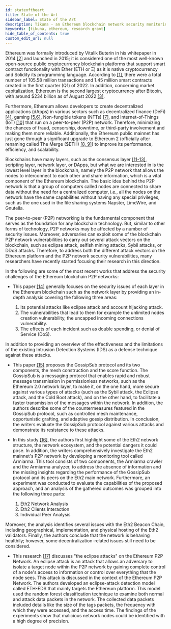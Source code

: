 ```yaml
---
id: stateoftheart
title: State of the Art
sidebar_label: State of the Art
description: Tikuna - an Ethereum blockchain network security monitoring system
keywords: [tikuna, ethereum, research grant]
hide_table_of_contents: true
custom_edit_url: null
---
```

Ethereum was formally introduced by Vitalik Buterin in his whitepaper in 2014 [[2]](references.md) and launched in 2015; it is considered one of the most well-known open-source public cryptocurrency blockchain platforms that support smart contract functionality with Ether (ETH or Ξ) as it is native cryptocurrency and Solidity its programming language. According to [[1]](references.md), there were a total number of 105.58 million transactions and 1.45 million smart contracts created in the first quarter (Q1) of 2022. In addition, concerning market capitalization, Ethereum is the second largest cryptocurrency after Bitcoin, with around $234 billion as of August 2022 [[3]](references.md).

Furthermore, Ethereum allows developers to create decentralized applications (dApps) in various sectors such as decentralized finance (DeFi) [[4]](references.md), gaming [[5,6]](references.md), Non-fungible tokens (NFTs) [[7]](references.md), and Internet-of-Things (IoT) [[10]](references.md) that run on a peer-to-peer (P2P) network. Therefore, minimizing the chances of fraud, censorship, downtime, or third-party involvement and making them more reliable. Additionally, the Ethereum public mainnet has just gone through a significant upgrade to Ethereum 2 (officially after renaming called The Merge ($ETH) [[8, 9]](references.md)) to improve its performance, efficiency, and scalability.

Blockchains have many layers, such as the consensus layer [[11-13]](references.md), scripting layer, network layer, or DApps, but what we are interested in is the lowest level layer in the blockchain, namely the P2P network that allows the nodes to interconnect to each other and share information, which is a vital component of the Ethereum blockchain. The basic idea behind the P2P network is that a group of computers called nodes are connected to share data without the need for a centralized computer, i.e., all the nodes on the network have the same capabilities without having any special privileges, such as the one used in the file sharing systems Napster, LimeWire, and Gnutella.

The peer-to-peer (P2P) networking is the fundamental component that serves as the foundation for any blockchain technology. But, similar to other forms of technology, P2P networks may be affected by a number of security issues. Moreover, adversaries can exploit some of the blockchain P2P network vulnerabilities to carry out several attack vectors on the blockchain, such as eclipse attack, selfish mining attacks, Sybil attacks, or DDoS attacks. Therefore, to address both the different attack vectors on the Ethereum platform and the P2P network security vulnerabilities, many researchers have recently started focusing their research in this direction.

In the following are some of the most recent works that address the security challenges of the Ethereum blockchain P2P networks:

- This paper [[14]](references.md) generally focuses on the security issues of each layer in the Ethereum blockchain such as the network layer by providing an in-depth analysis covering the following three areas:

    1. Its potential attacks like eclipse attack and account hijacking attack.
    2. The vulnerabilities that lead to them for example the unlimited nodes creation vulnerability, the uncapped incoming connections vulnerability.
    3. The effects of each incident such as double spending, or denial of Service (DoS). 

 In addition to providing an overview of the effectiveness and the limitations of the existing Intrusion Detection Systems (IDS) as a defense technique against these attacks.

- This paper [[15]](references.md) proposes the GossipSub protocol and its two components, the mesh construction and the score function. The GossipSub is a messaging protocol that enables rapid and robust message transmission in permissionless networks, such as the Ethereum 2.0 network layer, to make it, on the one hand, more secure against various types of attacks (such as the Sybil attack, the Eclipse attack, and the Cold Boot attack), and on the other hand, to facilitate a faster transmission of the messages within the network. In addition, the authors describe some of the countermeasures featured in the GossipSub protocol, such as controlled mesh maintenance, opportunistic grafting, and adaptive gossip distribution. In conclusion, the writers evaluate the GossipSub protocol against various attacks and demonstrate its resistance to these attacks.

- In this study [[16]](references.md), the authors first highlight some of the Eth2 network structure, the network ecosystem, and the potential dangers it could pose. In addition, the writers comprehensively investigate the Eth2 mainnet's P2P network by developing a monitoring tool called Armiarma. This tool consists of two components, the Armiarma crawler and the Armiarma analyzer, to address the absence of information and the missing insights regarding the performance of the GossipSub protocol and its peers on the Eth2 main network. Furthermore, an experiment was conducted to evaluate the capabilities of the proposed approach, and an analysis of the gathered outcomes was grouped into the following three parts:
   1. Eth2 Network Analysis
   2. Eth2 Clients Interaction
   3. Individual Peer Analysis

 Moreover, the analysis identifies several issues with the Eth2 Beacon Chain, including geographical, implementation, and physical hosting of the Eth2 validators. Finally, the authors conclude that the network is behaving healthily; however, some decentralization-related issues still need to be considered.

- This research [[17]](references.md) discusses "the eclipse attacks" on the Ethereum P2P Network. An eclipse attack is an attack that allows an adversary to isolate a target node within the P2P network by gaining complete control of a node's access to information or control over everything that the node sees. This attack is discussed in the context of the Ethereum P2P Network. The authors developed an eclipse-attack detection model called ETH-EDS that mainly targets the Ethereum platform. This model used the random forest classification technique to examine both normal and attack data packets in the network. The collected data packets included details like the size of the tags packets, the frequency with which they were accessed, and the access time. The findings of the experiments show that malicious network nodes could be identified with a high degree of precision.